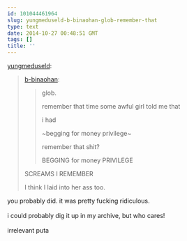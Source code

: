 ```yaml
---
id: 101044461964
slug: yungmeduseld-b-binaohan-glob-remember-that
type: text
date: 2014-10-27 00:48:51 GMT
tags: []
title: ''
---
```

<p><a href="http://yungmeduseld.tumblr.com/post/101044277559/b-binaohan-glob-remember-that-time-some-awful" class="tumblr_blog">yungmeduseld</a>:</p>

<blockquote><p><a class="tumblr_blog" href="http://xd.binaohan.org/post/101044192189/glob-remember-that-time-some-awful-girl-told-me">b-binaohan</a>:</p>
<blockquote>
<p>glob.</p>
<p>remember that time some awful girl told me that</p>
<p>i had</p>
<p>~begging for money privilege~</p>
<p>remember that shit?</p>
<p>BEGGING for money PRIVILEGE</p>
</blockquote>
<p>SCREAMS I REMEMBER</p>
<p>I think I laid into her ass too.</p></blockquote>

<p>you probably did. it was pretty fucking ridiculous.<br/><br/>i could probably dig it up in my archive, but who cares!<br/><br/>irrelevant puta</p>